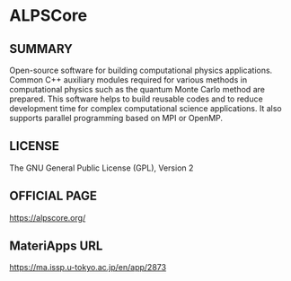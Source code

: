 # ALPSCore

## SUMMARY 

 Open-source software for building computational physics applications. Common C++ auxiliary modules required for various methods in computational physics such as the quantum Monte Carlo method are prepared. This software helps to build reusable codes and to reduce development time for complex computational science applications. It also supports parallel programming based on MPI or OpenMP.

## LICENSE 

 The GNU General Public License (GPL), Version 2

## OFFICIAL PAGE 

 https://alpscore.org/

## MateriApps URL 

 https://ma.issp.u-tokyo.ac.jp/en/app/2873

